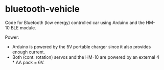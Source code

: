 # bluetooth-vehicle
Code for Bluetooth (low energy) controlled car using Arduino and the HM-10 BLE module.

Power:
  - Arduino is powered by the 5V portable charger since it also provides enough current.
  - Both (cont. rotation) servos and the HM-10 are powered by an external 4 * AA pack = 6V.
